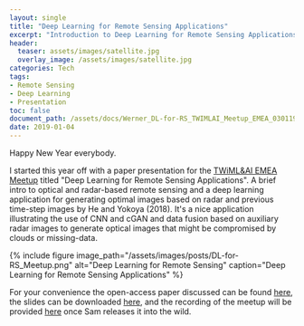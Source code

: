 ```yaml
---
layout: single
title: "Deep Learning for Remote Sensing Applications"
excerpt: "Introduction to Deep Learning for Remote Sensing Applications based on the paper by He & Yokoya (2018), Int J Geo-Inf."
header:
  teaser: assets/images/satellite.jpg
  overlay_image: /assets/images/satellite.jpg
categories: Tech
tags: 
- Remote Sensing
- Deep Learning
- Presentation
toc: false
document_path: /assets/docs/Werner_DL-for-RS_TWIMLAI_Meetup_EMEA_030119.pdf
date: 2019-01-04
---
```


Happy New Year everybody.

I started this year off with a paper presentation for the [TWiML&AI EMEA Meetup](https://twimlai.com/meetup/) titled "Deep Learning for Remote Sensing Applications". A brief intro to optical and radar-based remote sensing and a deep learning application for generating optimal images based on radar and previous time-step images by He and Yokoya (2018). It's a nice application illustrating the use of CNN and cGAN and data fusion based on auxiliary radar images to generate optical images that might be compromised by clouds or missing-data. 

{%
include figure 
image_path="/assets/images/posts/DL-for-RS_Meetup.png" 
alt="Deep Learning for Remote Sensing" 
caption="Deep Learning for Remote Sensing Applications"
%}

For your convenience the open-access paper discussed can be found [here](https://www.mdpi.com/2220-9964/7/10/389), the slides can be downloaded <a download href="{{ page.document_path }}">here</a>, and the recording of the meetup will be provided [here](https://twimlai.com/meetups/) once Sam releases it into the wild.

